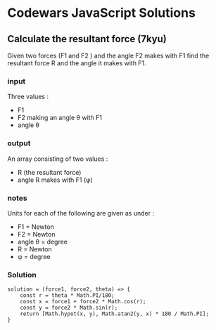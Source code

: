 # Codewars JavaScript Solutions

## Calculate the resultant force (7kyu)

Given two forces (F1 and F2 ) and the angle F2 makes with F1 find the resultant force R and the angle it makes with F1.

### input

Three values :

- F1
- F2 making an angle θ with F1
- angle θ

### output

An array consisting of two values :

- R (the resultant force)
- angle R makes with F1 (φ)

### notes

Units for each of the following are given as under :

- F1 = Newton
- F2 = Newton
- angle θ = degree
- R = Newton
- φ = degree

### Solution

```
solution = (force1, force2, theta) => {
    const r = theta * Math.PI/180;
    const x = force1 + force2 * Math.cos(r);
    const y = force2 * Math.sin(r);
    return [Math.hypot(x, y), Math.atan2(y, x) * 180 / Math.PI];
}
```
